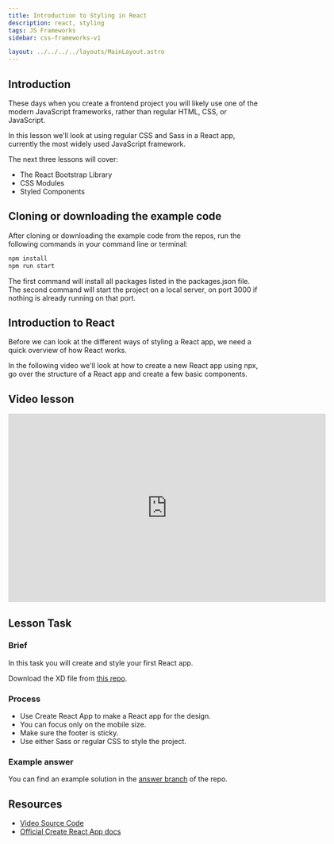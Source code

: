 ```yaml
---
title: Introduction to Styling in React
description: react, styling
tags: JS Frameworks
sidebar: css-frameworks-v1

layout: ../../../../layouts/MainLayout.astro
---
```


## Introduction

These days when you create a frontend project you will likely use one of the modern JavaScript frameworks, rather than regular HTML, CSS, or JavaScript.

In this lesson we'll look at using regular CSS and Sass in a React app, currently the most widely used JavaScript framework.

The next three lessons will cover:

- The React Bootstrap Library
- CSS Modules
- Styled Components

## Cloning or downloading the example code

After cloning or downloading the example code from the repos, run the following commands in your command line or terminal:

```bash
npm install
npm run start
```

The first command will install all packages listed in the packages.json file.  
The second command will start the project on a local server, on port 3000 if nothing is already running on that port.

## Introduction to React

Before we can look at the different ways of styling a React app, we need a quick overview of how React works.

In the following video we'll look at how to create a new React app using npx, go over the structure of a React app and create a few basic components.

## Video lesson

<iframe src="https://player.vimeo.com/video/433956978" width="640" height="380" frameborder="0" allow="autoplay; fullscreen" allowfullscreen=""></iframe>

## Lesson Task

### Brief

In this task you will create and style your first React app.

Download the XD file from [this repo](https://github.com/NoroffFEU/react-introduction-lesson-task).

### Process

- Use Create React App to make a React app for the design.
- You can focus only on the mobile size.
- Make sure the footer is sticky.
- Use either Sass or regular CSS to style the project.

### Example answer

You can find an example solution in the [answer branch](https://github.com/NoroffFEU/react-introduction-lesson-task/tree/answer) of the repo.

## Resources

- [Video Source Code](https://github.com/NoroffFEU/react-introduction)
- [Official Create React App docs](https://reactjs.org/docs/create-a-new-react-app.html)
